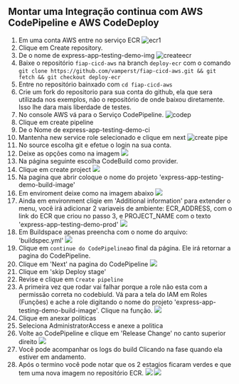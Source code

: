 ## Montar uma Integração continua com AWS CodePipeline e AWS CodeDeploy

1. Em uma conta AWS entre no serviço ECR
   ![ecr1](images/ecr1.png)
2. Clique em Create repository.
3. De o nome de express-app-testing-demo-img
   ![createecr](images/createecr.png)
4. Baixe o repositório `fiap-cicd-aws` na branch `deploy-ecr` com o comando `git clone https://github.com/vamperst/fiap-cicd-aws.git && git fetch && git checkout deploy-ecr`
5. Entre no repositório bainxado com `cd fiap-cicd-aws`
6. Crie um fork do repositorio para sua conta do github, ela que sera utilizada nos exemplos, não o repositório de onde baixou diretamente. Isso lhe dara mais liberdade de testes.
7. No console AWS vá para o Serviço CodePipeline.
   ![codep](images/painelcodepipeline.png)
8. Clique em create pipeline
9. De o Nome de express-app-testing-demo-ci
10. Mantenha new service role selecionado e clique em next
    ![create pipe](images/createpipe1.png)
11. No source escolha git e efetue o login na sua conta.
12. Deixe as opções como na imagem
    ![](images/createpipe2.png)
13. Na página seguinte escolha CodeBuild como provider.
14. Clique em create project
    ![](images/createpipe3.png)
15. Na pagina que abrir coloque o nome do projeto 'express-app-testing-demo-build-image'
16. Em enviroment deixe como na imagem abaixo
    ![](images/createenvbuild1.png)
17. Ainda em environment cliqie em 'Additional information' para extender o menu, você irá adicionar 2 variaveis de ambiente: ECR_ADDRESS, com o link do ECR que criou no passo 3, e PROJECT_NAME com o texto 'express-app-testing-demo-prod'
    ![](images/createenvbuild2.png)
18. Em Buildspace apenas preencha com o nome do arquivo: 'buildspec.yml'
    ![](images/createbuild3.png)
19. Clique em `continue do CodePipeline`ao final da página. Ele irá retornar a pagina do CodePipeline.
20. Clique em 'Next' na pagina do CodePipeline
    ![](images/createpipe4.png)
21. Clique em 'skip Deploy stage'
22. Revise e clique em `Create pipeline`
23. A primeira vez que rodar vai falhar porque a role não esta com a permissão correta no codebiuld. Vá para a tela do IAM em Roles (Funções) e ache a role digitando o nome do projeto 'express-app-testing-demo-build-image'. Clique na função.
    ![](images/IamRoleBuild.png)
24. Clique em anexar politicas
25. Seleciona AdministratorAccess e anexe a politica
26. Volte ao CodePipeline e clique em 'Release Change' no canto superior direito
    ![](images/releaseChange.png)
27. Você pode acompanhar os logs do build Clicando na fase quando ela estiver em andamento.
28. Após o termino você pode notar que os 2 estagios ficaram verdes e que tem uma nova imagem no repositório ECR.
    ![](images/greensucess.png)
    ![](images/ecr2.png)
    